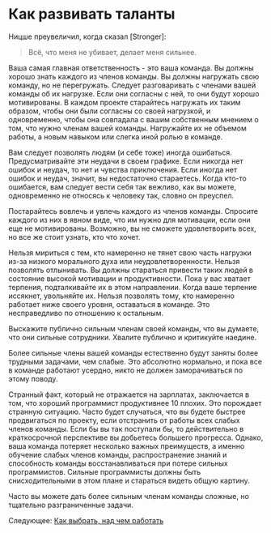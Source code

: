 # Как развивать таланты

Ницше преувеличил, когда сказал [Stronger]:

> Всё, что меня не убивает, делает меня сильнее.

Ваша самая главная ответственность - это ваша команда. Вы должны хорошо знать каждого из членов команды. Вы должны нагружать свою команду, но не перегружать. Следует разговаривать с членами вашей команды об их нагрузке. Если они согласны с ней, то они будут хорошо мотивированы. В каждом проекте старайтесь нагружать их таким образом, чтобы они были согласны со своей нагрузкой, и одновременно, чтобы она совпадала с вашим собственным мнением о том, что нужно членам вашей команды. Нагружайте их не объемом работы, а новым навыком или слегка иной ролью в команде.

Вам следует позволять людям (и себе тоже) иногда ошибаться. Предусматривайте эти неудачи в своем графике. Если никогда нет ошибок и неудач, то нет и чувства приключения. Если иногда нет ошибок и неудач, значит, вы недостаточно стараетесь. Когда кто-то ошибается, вам следует вести себя так вежливо, как вы можете, одновременно не относясь к человеку так, словно он преуспел.

Постарайтесь вовлечь и увлечь каждого из членов команды. Спросите каждого из них в явном виде, что им нужно для мотивации, если они еще не мотивированы. Возможно, вы не сможете удовлетворить всех, но все же стоит узнать, кто что хочет.

Нельзя мириться с тем, кто намеренно не тянет свою часть нагрузки из-за низкого морального духа или неудовлетворенности. Нельзя позволять отлынивать. Вы должны стараться привести таких людей в состояние высокой мотивации и продуктивности. Пока у вас хватает терпения, подталкивайте их в этом направлении. Когда ваше терпение иссякнет, увольняйте их. Нельзя позволять тому, кто намеренно работает ниже своего уровня, оставаться в команде. Это несправедливо по отношению к остальным.

Выскажите публично сильным членам своей команды, что вы думаете, что они сильные сотрудники. Хвалите публично и критикуйте наедине.

Более сильные члены вашей команды естественно будут заняты более трудными задачами, чем слабые. Это абсолютно нормально, и пока все в команде работают усердно, никто не должен заморачиваться по этому поводу.

Странный факт, который не отражается на зарплатах, заключается в том, что хороший программист продуктивнее 10 плохих. Это порождает странную ситуацию. Часто будет случаться, что вы будете быстрее продвигаться по проекту, если отстранить от работы всех слабых членов команды. Если бы вы так поступали бы, то действительно в краткосрочной перспективе вы добьетесь большего прогресса. Однако, ваша команда потеряет несколько важных преимуществ, а именно обучение слабых членов команды, распространение знаний и способность команды восстанавливаться при потере сильных программистов. Сильные программисты должны быть снисходительными в этом плане и стараться видеть общую картину. 

Часто вы можете дать более сильным членам команды сложные, но тщательно разграниченные задачи.

Следующее: [Как выбрать, над чем работать](02-How-to-Choose-What-to-Work-On.md)